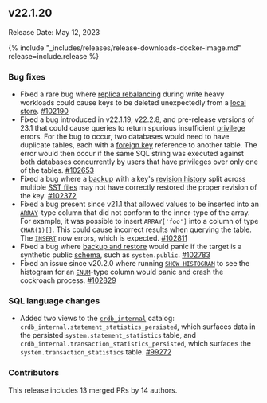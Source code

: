 ## v22.1.20

Release Date: May 12, 2023

{% include "_includes/releases/release-downloads-docker-image.md" release=include.release %}

<h3 id="v22-1-20-bug-fixes">Bug fixes</h3>

- Fixed a rare bug where [replica rebalancing](https://www.cockroachlabs.com/docs/v22.1/architecture/replication-layer) during write heavy workloads could cause keys to be deleted unexpectedly from a [local store](https://www.cockroachlabs.com/docs/v22.1/cockroach-start#flags-store). [#102190][#102190]
- Fixed a bug introduced in v22.1.19, v22.2.8, and pre-release versions of 23.1 that could cause queries to return spurious insufficient [privilege](https://www.cockroachlabs.com/docs/v22.1/security-reference/authorization#privileges) errors. For the bug to occur, two databases would need to have duplicate tables, each with a [foreign key](https://www.cockroachlabs.com/docs/v22.1/foreign-key) reference to another table. The error would then occur if the same SQL string was executed against both databases concurrently by users that have privileges over only one of the tables. [#102653][#102653]
- Fixed a bug where a [backup](https://www.cockroachlabs.com/docs/v22.1/backup-and-restore-overview) with a key's [revision history](https://www.cockroachlabs.com/docs/v22.1/take-backups-with-revision-history-and-restore-from-a-point-in-time) split across multiple [SST files](https://www.cockroachlabs.com/docs/v22.1/architecture/storage-layer#ssts) may not have correctly restored the proper revision of the key. [#102372][#102372]
- Fixed a bug present since v21.1 that allowed values to be inserted into an [`ARRAY`](https://www.cockroachlabs.com/docs/v22.1/array)-type column that did not conform to the inner-type of the array. For example, it was possible to insert `ARRAY['foo']` into a column of type `CHAR(1)[]`. This could cause incorrect results when querying the table. The [`INSERT`](https://www.cockroachlabs.com/docs/v22.1/insert) now errors, which is expected. [#102811][#102811]
- Fixed a bug where [backup and restore](https://www.cockroachlabs.com/docs/v22.1/backup-and-restore-overview) would panic if the target is a synthetic public [schema](https://www.cockroachlabs.com/docs/v22.1/schema-design-overview), such as `system.public`. [#102783][#102783]
- Fixed an issue since v20.2.0 where running [`SHOW HISTOGRAM`](https://www.cockroachlabs.com/docs/v22.1/show-columns) to see the histogram for an [`ENUM`](https://www.cockroachlabs.com/docs/v22.1/enum)-type column would panic and crash the cockroach process. [#102829][#102829]

<h3 id="v22-1-20-sql-language-changes">SQL language changes</h3>

- Added two views to the [`crdb_internal`](https://www.cockroachlabs.com/docs/v22.1/crdb-internal) catalog: `crdb_internal.statement_statistics_persisted`, which surfaces data in the persisted `system.statement_statistics` table, and `crdb_internal.transaction_statistics_persisted`, which surfaces the `system.transaction_statistics` table. [#99272][#99272]

<div class="release-note-contributors" markdown="1">

<h3 id="v22-1-20-contributors">Contributors</h3>

This release includes 13 merged PRs by 14 authors.

</div>

[#102190]: https://github.com/cockroachdb/cockroach/pull/102190
[#102372]: https://github.com/cockroachdb/cockroach/pull/102372
[#102653]: https://github.com/cockroachdb/cockroach/pull/102653
[#102783]: https://github.com/cockroachdb/cockroach/pull/102783
[#102811]: https://github.com/cockroachdb/cockroach/pull/102811
[#102829]: https://github.com/cockroachdb/cockroach/pull/102829
[#99272]: https://github.com/cockroachdb/cockroach/pull/99272
